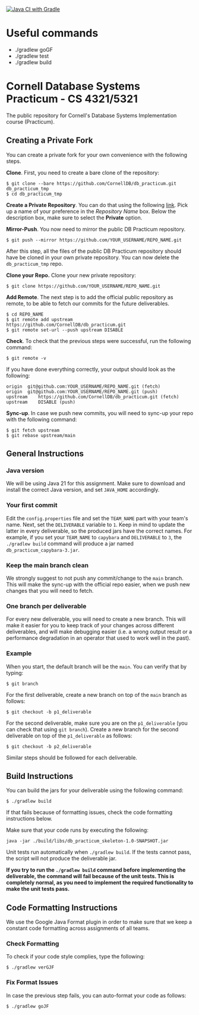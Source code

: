 [![Java CI with Gradle](https://github.com/CornellDB/db_practicum/actions/workflows/gradle.yml/badge.svg)](https://github.com/CornellDB/db_practicum/actions/workflows/gradle.yml)

# Useful commands
- ./gradlew goGF
- ./gradlew test
- ./gradlew build

# Cornell Database Systems Practicum - CS 4321/5321
The public repository for Cornell's Database Systems Implementation course (Practicum).

## Creating a Private Fork
You can create a private fork for your own convenience with the following steps.

**Clone**. First, you need to create a bare clone of the repository:

```
$ git clone --bare https://github.com/CornellDB/db_practicum.git db_practicum_tmp
$ cd db_practicum_tmp
```

**Create a Private Repository**. You can do that using the following [link](https://github.com/new). Pick up
a name of your preference in the *Repository Name* box. Below the description box, make sure to select the **Private**
option.

**Mirror-Push**. You now need to mirror the public DB Practicum repository.
```
$ git push --mirror https://github.com/YOUR_USERNAME/REPO_NAME.git
```

After this step, all the files of the public DB Practicum repository should have be cloned in your own private 
repository. You can now delete the `db_practicum_tmp` repo.

**Clone your Repo.** Clone your new private repository:
```
$ git clone https://github.com/YOUR_USERNAME/REPO_NAME.git
```

**Add Remote**. The next step is to add the official public repository as remote, to be able to fetch our commits for
the future deliverables.

```
$ cd REPO_NAME
$ git remote add upstream https://github.com/CornellDB/db_practicum.git
$ git remote set-url --push upstream DISABLE
```

**Check**. To check that the previous steps were successful, run the following command:
```
$ git remote -v
```

If you have done everything correctly, your output should look as the following:

```
origin	git@github.com:YOUR_USERNAME/REPO_NAME.git (fetch)
origin	git@github.com:YOUR_USERNAME/REPO_NAME.git (push)
upstream	https://github.com/CornellDB/db_practicum.git (fetch)
upstream	DISABLE (push)
```

**Sync-up**. In case we push new commits, you will need to sync-up your repo with the following command:
```
$ git fetch upstream
$ git rebase upstream/main
```

## General Instructions
### Java version
We will be using Java 21 for this assignment. Make sure to download and install the correct Java version, and set 
`JAVA_HOME` accordingly.
### Your first commit
Edit the `config.properties` file and set the `TEAM_NAME` part with your team's name. Next, set the `DELIVERABLE` 
variable to `1`. Keep in mind to update the latter in every deliverable, so the produced jars have the correct names.
For example, if you set your `TEAM_NAME` to `capybara` and `DELIVERABLE` to `3`, the `./gradlew build` command will 
produce a jar named `db_practicum_capybara-3.jar`.

### Keep the main branch clean
We strongly suggest to not push any commit/change to 
the `main` branch. This will make the sync-up with the official repo easier, when we push new changes that you will need
to fetch.

### One branch per deliverable
For every new deliverable, you will need to create a new branch. This will make it easier for you to keep track of your
changes across different deliverables, and will make debugging easier (i.e. a wrong output result or a performance 
degradation in an operator that used to work well in the past).

### Example
When you start, the default branch will be the `main`. You can verify that by typing:

```$ git branch```

For the first deliverable, create a new branch on top of the `main` branch as follows:

```$ git checkout -b p1_deliverable```

For the second deliverable, make sure you are on the `p1_deliverable` (you can check that using `git branch`). Create 
a new branch for the second deliverable on top of the `p1_deliverable` as follows:

```
$ git checkout -b p2_deliverable
```

Similar steps should be followed for each deliverable.

## Build Instructions
You can build the jars for your deliverable using the following command:

`$ ./gradlew build`

If that fails because of formatting issues, check the code formatting instructions below.

Make sure that your code runs by executing the following:

```java -jar ./build/libs/db_practicum_skeleton-1.0-SNAPSHOT.jar```

Unit tests run automatically when `./gradlew build`. If the tests cannot pass, the script will not produce 
the deliverable jar.

**If you try to run the `./gradlew build` command before implementing the deliverable, the command will fail because 
of the unit tests. This is completely normal, as you need to implement the required functionality to make the 
unit tests pass.**

## Code Formatting Instructions
We use the Google Java Format plugin in order to make sure that we keep a constant code formatting across assignments
of all teams.

### Check Formatting
To check if your code style complies, type the following:

`$ ./gradlew verGJF`

### Fix Format Issues
In case the previous step fails, you can auto-format your code as follows:

`$ ./gradlew goJF`
